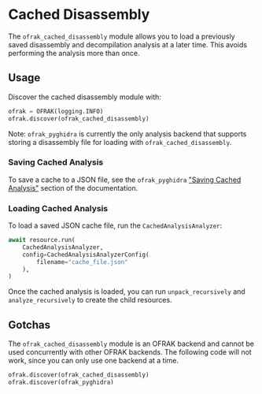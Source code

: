 # Cached Disassembly
The `ofrak_cached_disassembly` module allows you to load a previously saved disassembly and decompilation analysis at a later time. This avoids performing the analysis more than once. 

## Usage

Discover the cached disassembly module with:

```python
ofrak = OFRAK(logging.INFO)
ofrak.discover(ofrak_cached_disassembly)
```

Note: `ofrak_pyghidra` is currently the only analysis backend that supports storing a disassembly file for loading with `ofrak_cached_disassembly`.

### Saving Cached Analysis
To save a cache to a JSON file, see the `ofrak_pyghidra` ["Saving Cached Analysis"](./pyghidra.md#saving-cached-analysis) section of the documentation.

### Loading Cached Analysis

To load a saved JSON cache file, run the `CachedAnalysisAnalyzer`:

```python
await resource.run(
    CachedAnalysisAnalyzer,
    config=CachedAnalysisAnalyzerConfig(
        filename="cache_file.json"
    ),
)
```

Once the cached analysis is loaded, you can run `unpack_recursively` and `analyze_recursively` to create the child resources.

## Gotchas
The `ofrak_cached_disassembly` module is an OFRAK backend and cannot be used concurrently with other OFRAK backends. The following code will not work, since you can only use one backend at a time.

```python
ofrak.discover(ofrak_cached_disassembly)
ofrak.discover(ofrak_pyghidra)
```
